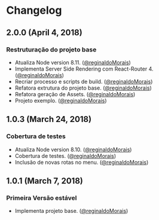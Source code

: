 # Changelog

## 2.0.0 (April 4, 2018)

### Restruturação do projeto base

* Atualiza Node version 8.11. ([@reginaldoMorais](https://github.com/reginaldoMorais))
* Implementa Server Side Rendering com React-Router 4. ([@reginaldoMorais](https://github.com/reginaldoMorais))
* Recriar processo e scripts de build. ([@reginaldoMorais](https://github.com/reginaldoMorais))
* Refatora extrutura do projeto base. ([@reginaldoMorais](https://github.com/reginaldoMorais))
* Refatora geração de Assets. ([@reginaldoMorais](https://github.com/reginaldoMorais))
* Projeto exemplo. ([@reginaldoMorais](https://github.com/reginaldoMorais))

## 1.0.3 (March 24, 2018)

### Cobertura de testes

* Atualiza Node version 8.10. ([@reginaldoMorais](https://github.com/reginaldoMorais))
* Cobertura de testes. ([@reginaldoMorais](https://github.com/reginaldoMorais))
* Inclusão de novas rotas no menu. ([@reginaldoMorais](https://github.com/reginaldoMorais))

## 1.0.1 (March 7, 2018)

### Primeira Versão estável

* Implementa projeto base. ([@reginaldoMorais](https://github.com/reginaldoMorais))

